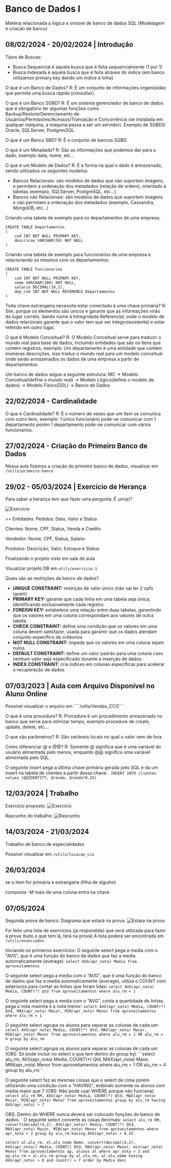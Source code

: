 # Banco de Dados I
Matéria relacionada a lógica e sintaxe de banco de dados SQL (Modelagem e criação de banco)

## 08/02/2024 - 20/02/2024 | Introdução
Tipos de Buscas:
 - Busca Sequencial é aquela busca que é feita sequencialmente (1 por 1)
 - Busca Indexada é aquela busca que é feita atráves do índice (em banco utilizamos primary key dando um índice à linha)

O que é um Banco de Dados?
R: É um conjunto de informações organizadas que permita uma busca rápida (consultar).

O que é um Banco SGBD?
R: É um sistema gerenciador de banco de dados que é obrigatório ter algumas funções como Backup/Restore/Gerenciamento de Usuários/Permissões/Acessos/Transação e Concorrência (se instalada em qualquer máquina, a máquina passa a ser um servidor).
Exemplo de SGBDS: Oracle, SQLServer, PostgresSQL.

O que é um Banco SBD?
R: É o conjunto de bancos SGBD.

O que é um Metadado?
R: São as informações que podemos dar para o dado, exemplo data, nome, etc...

O que é um Modelo de Dados?
R: É a forma na qual o dado é armazenado, sendo utilizados os seguintes modelos:
- Bancos Relacionais: são modelos de dados que não suportam imagens, e permitem a ordenação dos metadados (relação de ordem), orientado a tabelas (exemplo, SQLServer, PostgreSQL, etc...)
- Bancos não Relacionais: são modelos de dados que suportam imagens e não permitem a ordenação dos metadados (exemplo, Cassandra, MongoDB, etc...)

Criando uma tabela de exemplo para os departamentos de uma empresa:
```
CREATE TABLE Departamentos
(
    cod INT NOT NULL PRIMARY KEY,
    descricao VARCHAR(50) NOT NULL
)
```
Criando uma tabela de exemplo para funcionários de uma empresa e relacionando os mesmos com os departamentos:
```
CREATE TABLE Funcionarios
(
    cod INT NOT NULL PRIMARY KEY,
    nome VARCHAR(100) NOT NULL,
    salario DECIMAL(10,2),
    dep_cod INT NOT NULL REFERENCE Departamentos
)
```
Toda chave estrangeira necessita estar conectado à uma chave primária?
R: Sim, porque os elementos são únicos e garante que as informações virão do lugar correto, dando nome à Intregridade Referencial, onde o modelo de dados relacionais garante que o valor tem que ser íntegro(existente) e estar referido em outro lugar.

O que é Modelo Conceitual?
R: O Modelo Conceitual serve para traduzir o mundo real para base de dados, incluindo entidades que são os itens que contém registros, exemplo:
Um departamento é uma entidade que contém inúmeras descrições, isso traduz o mundo real para um modelo conceitual onde serão armazenados os dados de uma empresa a partir de departamentos.

Um banco de dados segue a seguinte estrutura:
MC -> Modelo Conceitual(define o mundo real) -> Modelo Lógico(define o modelo de dados) -> Modelo Físico(DDL) -> Banco de Dados

## 22/02/2024 - Cardinalidade
O que é Cardinalidade?
R: É o número de vezes que um item se comunica com outro item, exemplo: 1 único funcionário pode-se comunicar com 1 departamento porém 1 departamento pode-se comunicar com vários funcionários.

## 27/02/2024 - Criação do Primeiro Banco de Dados
Nessa aula fizemos a criação do primeiro banco de dados, visualizar em ```/utils/primeiro-banco```

## 29/02 - 05/03/2024 | Exercício de Herança
Para saber a herança tem que fazer uma pergunta: É um(a)?

![Exercício](https://github.com/DevIago15/5-semestre/blob/main/Banco%20de%20Dados%20I/utils/img/exercicio-1.jpeg)

== Entidades:
Pedidos: Data, Valor e Status

Clientes: Nome, CPF, Status, Venda e Credito

Vendedor: Nome, CPF, Status, Salario

Produtos: Descrição, Valor, Estoque e Status

Finalizando o projeto visto em sala de aula

Visualizar projeto DB em ```utils/exercicio-1```

Quais são as restrições de banco de dados?
- **UNIQUE CONSTRAINT:** restrição de valor único (não vai ter 2 cpfs iguais)
- **PRIMARY KEY:** garante que cada linha em uma tabela seja única, identificando exclusivamente cada registro.
- **FOREIGN KEY:** estabelece uma relação entre duas tabelas, garantindo que os valores em uma coluna correspondam aos valores de outra tabela.
- **CHECK CONSTRAINT:** define uma condição que os valores em uma coluna devem satisfazer, usada para garantir que os dados atendam conjunto específico de critéorios.
- **NOT NULL CONSTRAINT:** impede que os valores em uma coluna sejam nulos.
- **DEFAULT CONSTRAINT:** define um valor padrão para uma coluna caso nenhum valor seja especificado durante a inserção de dados.
- **INDEX CONSTRAINT:** cria índices em colunas específicas para acelerar a recuperação de dados.

## 07/03/2023 | Aula com Arquivo Disponível no Aluno Online
Possível visualizar o arquivo em ````/utils/Vendas_CCO```

O que é uma procedure?
R: Procedure é um procedimento armazenado no banco que serve para otimizar tempo, exemplo procedure de create, update, delete, etc...

O que são parâmetros?
R: São variáveis locais no qual o valor vem de fora.

Como diferenciar @ e @@?
R: Somente @ significa que é uma variável do usuário alimentada pelo menos, enquanto @@ significa uma variável alimentada pelo SQL.

O seguinte insert pega a última chave primária gerada pelo SQL e da um insert na tabela de clientes a partir dessa chave: 
```	INSERT INTO clientes values (@@IDENTITY, @renda, @renda*0.25)```

## 12/03/2024 | Trabalho

Exercício proposto:
![Exercício](/Banco%20de%20Dados%20I/utils/img/exercicio-2.jpeg)

Rascunho do trabalho:
![Rascunho](/Banco%20de%20Dados%20I/utils/img/rascunho.jpeg)

## 14/03/2024 - 21/03/2024
Trabalho de banco de especialidades

Possível visualizar em ```/utils/locacao_cco```

## 26/03/2024 
se o item for primária e estrangeira (filha de alguém)

composta -M mais de uma coluna entra na chave

## 07/05/2024
Segunda prova de banco:
Diagrama que estará na prova:
![Estara na prova](image-1.png)

Foi feito uma lista de exercícios (já respondida) que será utilizada para fazer a prova (tudo o que tem lá, terá na prova)
A lista poderá ser encontrada em ```/utils/enunciados```

Iniciando os primeiros exercícios:
O seguinte select pega a media com o "AVG", que é uma função do banco de dados que faz a media automaticamente (average):
```select AVG(apr_nota) Media from aproveitamentos ```

O seguinte select pega a media com o "AVG", que é uma função do banco de dados que faz a media automaticamente (average), utiliza o COUNT com asteriscos para contar as linhas que foram lidas:
```select AVG(apr_nota) Media, COUNT(*) qtd from aproveitamentos where alu_rm = 1```

O seguinte select pega a media com o "AVG", conta a quantidade de linhas, pega a nota maxima e a nota menor:
```select AVG(apr_nota) Media, COUNT(*) Qtd, MAX(apr_nota) Maior, MIN(apr_nota) Menor from aproveitamentos where alu_rm = 1```

O seguinte select agrupa os alunos para separar as colunas de cada um:
```select AVG(apr_nota) Media, COUNT(*) Qtd, MAX(apr_nota) Maior, MIN(apr_nota) Menor from aproveitamentos where alu_rm = 1 OR alu_rm = 4 group by alu_rm```

O seguinte select agrupa os alunos para separar as colunas de cada um (OBS: Só pode incluir no select o que tem dentro do group by)
```select alu_rm, AVG(apr_nota) Media, COUNT(*) Qtd, MAX(apr_nota) Maior, MIN(apr_nota) Menor from aproveitamentos where alu_rm = 1 OR alu_rm = 4 group by alu_rm``


O seguinte select faz as mesmas coisas que o select de cima porém utilizando uma condição com o "HAVING", exibindo somente os alunos com media maior que 7 (OBS: Não pode usar WHERE porque não funciona)
```select alu_rm RM, AVG(apr_nota) Media, COUNT(*) Qtd, MAX(apr_nota) Maior, MIN(apr_nota) Menor from aproveitamentos group by alu_rm having AVG(apr_nota) > 7```

OBS: Dentro do WHERE nunca deverá ser colocado funções do banco de dados.
`
O seguinte select converte as casas decimais:
```select alu_rm RM, convert(decimal(4,2), AVG(apr_nota)) Media, COUNT(*) Qtd, MAX(apr_nota) Maior, MIN(apr_nota) Menor from aproveitamentos where apr_nota > 3 group by alu_rm having AVG(apr_nota) > 8.25```

```select al.alu_rm, al.alu_nome Nome, convert(decimal(4,2), AVG(apr_nota)) Media, COUNT() Qtd, MAX(apr_nota) Maior, min(apr_nota) Menor from aproveitamentos ap, alunos al where apr_nota > 3 and ap.alu_rm = al.alu_rm group by al.alu_rm, al.alu_nome having AVG(apr_nota) > 8 and count() > 7 order by Media desc```